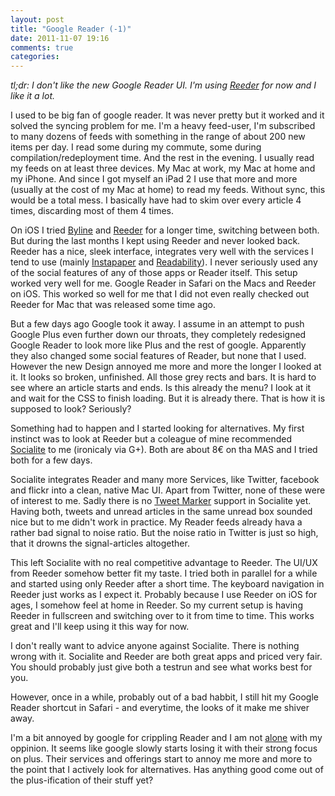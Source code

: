 ```yaml
---
layout: post
title: "Google Reader (-1)"
date: 2011-11-07 19:16
comments: true
categories: 
---
```


*tl;dr: I don't like the new Google Reader UI. I'm using [Reeder](http://reederapp.com/) for now and I like it a lot.*

I used to be big fan of google reader. It was never pretty but it worked and it solved the syncing problem for
me. I'm a heavy feed-user, I'm subscribed to many dozens of feeds with something in the range of about 200 new items per
day. I read some during my commute, some during compilation/redeployment time. And the rest in the evening. I usually
read my feeds on at least three devices. My Mac at work, my Mac at home and my iPhone. And since I got myself an iPad 2
I use that more and more (usually at the cost of my Mac at home) to read my feeds. Without sync, this would be a total
mess. I basically have had to skim over every article 4 times, discarding most of them 4 times.

<!--more-->

On iOS I tried [Byline](http://itunes.apple.com/de/app/byline/id284946773?mt=8) and [Reeder](http://reederapp.com/) for
a longer time, switching between both. But during the last months I kept using Reeder and never looked back. Reeder has
a nice, sleek interface, integrates very well with the services I tend to use (mainly [Instapaper](http://www.instapaper.com/) and [Readability](https://www.readability.com/mo/)). I never seriously used any of the social features of any of those apps or Reader itself. This setup worked very well for me. Google Reader in Safari on the Macs and Reeder on iOS. This worked so well for me that I did not even really checked out Reeder for Mac that was released some time ago.

But a few days ago Google took it away. I assume in an attempt to push Google Plus even further down our throats, they
completely redesigned Google Reader to look more like Plus and the rest of google. Apparently they also changed some
social features of Reader, but none that I used. However the new Design annoyed me more and more the longer I looked at
it. It looks so broken, unfinished. All those grey rects and bars. It is hard to see where an article starts and ends.
Is this already the menu?
I look at it and wait for the CSS to finish loading. But it is already there. That is how it is supposed to look?
Seriously?

Something had to happen and I started looking for alternatives. My first instinct was to look at Reeder but a coleague
of mine recommended [Socialite](http://www.apparentsoft.com/socialite) to me (ironicaly via G+). Both are about 8€ on tha MAS
and I tried both for a few days.

Socialite integrates Reader and many more Services, like Twitter, facebook and flickr into a clean, native Mac UI. Apart
from Twitter, none of these were of interest to me. Sadly there is no [Tweet Marker](http://tweetmarker.net/) support in
Socialite yet. Having both, tweets and unread articles in the same unread box sounded nice but to me didn't work in
practice. My Reader feeds already hava a rather bad signal to noise ratio. But the noise ratio in Twitter is just so high, that it drowns the signal-articles altogether. 

This left Socialite with no real competitive advantage to Reeder. The UI/UX from Reeder somehow better fit my taste. I
tried both in parallel for a while and started using only Reeder after a short time. The keyboard navigation in Reeder
just works as I expect it. Probably because I use Reeder on iOS for ages, I somehow feel at home in Reeder. So my
current setup is having Reeder in fullscreen and switching over to it from time to time. This works great and I'll keep
using it this way for now.

I don't really want to advice anyone against Socialite. There is nothing wrong with it. Socialite and Reeder are both great apps and priced
very fair. You should probably just give both a testrun and see what works best for you.

However, once in a while, probably out of a bad habbit, I still hit my Google Reader shortcut in Safari - and everytime, the looks of it make me shiver away.

I'm a bit annoyed by google for crippling Reader and I am not [alone](http://fury.com/2011/11/my-offer-to-google-reader/) with my oppinion. It seems like google slowly starts losing it with their strong focus on plus. Their services and offerings start to annoy me more and more to the point that I actively look for alternatives. Has anything good come out of the plus-ification of their stuff yet?
